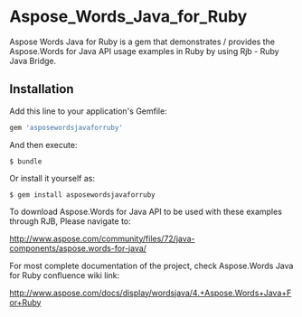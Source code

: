 # Aspose_Words_Java_for_Ruby
Aspose Words Java for Ruby is a gem that demonstrates / provides the Aspose.Words for Java API usage examples in Ruby by using Rjb - Ruby Java Bridge.

## Installation

Add this line to your application's Gemfile:

```ruby
gem 'asposewordsjavaforruby'
```

And then execute:

    $ bundle

Or install it yourself as:

    $ gem install asposewordsjavaforruby

To download Aspose.Words for Java API to be used with these examples through RJB, Please navigate to:

http://www.aspose.com/community/files/72/java-components/aspose.words-for-java/

For most complete documentation of the project, check Aspose.Words Java for Ruby confluence wiki link:

http://www.aspose.com/docs/display/wordsjava/4.+Aspose.Words+Java+For+Ruby


